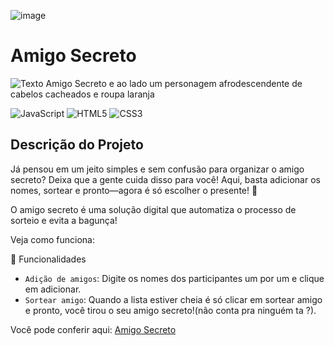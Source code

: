 ![image](https://github.com/user-attachments/assets/49021e1f-a6d7-4209-9c1c-fc2054392e77)
<h1>Amigo Secreto</h1>

![Texto Amigo Secreto e ao lado um personagem afrodescendente de cabelos cacheados e roupa laranja](https://img.shields.io/badge/STATUS-FINALIZADO-GREEN)

![JavaScript](https://img.shields.io/badge/javascript-%23323330.svg?style=for-the-badge&logo=javascript&logoColor=%23F7DF1E)
![HTML5](https://img.shields.io/badge/html5-%23E34F26.svg?style=for-the-badge&logo=html5&logoColor=white)
![CSS3](https://img.shields.io/badge/css3-%231572B6.svg?style=for-the-badge&logo=css3&logoColor=white)

## Descrição do Projeto

Já pensou em um jeito simples e sem confusão para organizar o amigo secreto?
Deixa que a gente cuida disso para você! Aqui, basta adicionar os nomes, sortear e pronto—agora é só escolher o presente! 🎁

O amigo secreto é uma solução digital que automatiza o processo de sorteio e evita a bagunça!

Veja como funciona:

:hammer: Funcionalidades

- `Adição de amigos`: Digite os nomes dos participantes um por um e clique em adicionar.
- `Sortear amigo`: Quando a lista estiver cheia é só clicar em sortear amigo e pronto, você tirou o seu amigo secreto!(não conta pra ninguém ta ?).
  
Você pode conferir aqui: [Amigo Secreto](https://luizdevexe.github.io/challenge-amigo-secreto_pt-main/)
